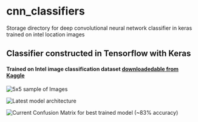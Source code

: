 # cnn_classifiers
Storage directory for deep convolutional neural network classifier in keras trained on intel location images


## Classifier constructed in Tensorflow with Keras

#### Trained on Intel image classification dataset [downloadedable from Kaggle](https://www.kaggle.com/datasets/puneet6060/intel-image-classification?resource=download)

![5x5 sample of Images](https://github.com/kjaehnig/bayesian_NN_experiments/bcnn_classifier/blob/main/twenty_five_intel_images_example.png)

![Latest model architecture](https://github.com/kjaehnig/bayesian_NN_experiments/bcnn_classifier/blob/main/Bmodel2.split.model.plot.png)

![Current Confusion Matrix for best trained model (~83% accuracy)](https://github.com/kjaehnig/bayesian_NN_experiments/bcnn_classifier/blob/main/bmdl2_confusion_matrix.png)